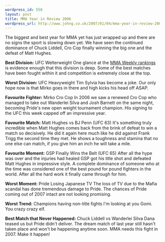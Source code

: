 ```yaml
--- 
wordpress_id: 558
layout: post
title: MMA Year in Review 2006
wordpress_url: http://www.johng.co.uk/2007/01/04/mma-year-in-review-2006/
---
```

The biggest and best year for MMA yet has just wrapped up and there are no signs the sport is slowing down yet. We have seen the continued dominance of Chuck Liddell, Cro Cop finally winning the big one and the defeat of Matt Hughes.

<strong>Best Division:</strong> UFC Welterweight
One glance at the <a href="http://www.mmaweekly.com/absolutenm/templates/topten.asp?articleid=13&zoneid=15">MMA Weekly rankings</a> is evidence enough that this division is deep. Some of the best matches have been fought within it and competition is extremely close at the top.

<strong>Worst Division:</strong> UFC Heavyweight
Tim Sylvia has become a joke. Our only hope now is that Mirko goes in there and high kicks his head off ASAP.

<strong>Favourite Fighter:</strong> Mirko Cro Cop
In 2006 we saw a renewed Cro Cop who managed to take out Wanderlei Silva and Josh Barnett on the same night, becoming Pride's new open weight tournament champion. His signing to the UFC this week capped off an impressive year.

<strong>Favourite Match:</strong> Matt Hughes vs BJ Penn (UFC 63)
It's something truly incredible when Matt Hughes comes back from the brink of defeat to win a match so decisively. He did it again here much like he did against Frank Trigg the second time they met. He shows a toughness and stamina that no one else can match, if you give him an inch he will take a mile.

<strong>Favourite Moment:</strong> GSP Finally Wins the Belt (UFC 65)
After all the hype was over and the injuries had healed GSP got his title shot and defeated Matt Hughes in impressive style. A complete dominance of someone who at the time was considered one of the best pound for pound fighters in the world. After all the hard work it finally came through for him.

<strong>Worst Moment:</strong> Pride Losing Japanese TV
The loss of TV due to the Mafia scandal has done tremendous damage to Pride. The chances of Pride coming out of 2007 intact are not looking promising.

<strong>Worst Trend:</strong> Champions having non-title fights
I'm looking at you Gomi. You crazy crazy elf.

<strong>Best Match that Never Happened:</strong> Chuck Liddell vs Wanderlei Silva
Dana teased us but Pride didn't deliver. The dream match of last year still hasn't taken place and won't be happening anytime soon. MMA needs this fight in 2007. Make it happen!
